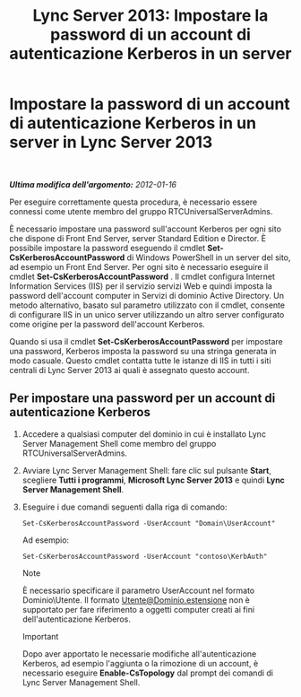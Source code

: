 ﻿---
title: 'Lync Server 2013: Impostare la password di un account di autenticazione Kerberos in un server'
TOCTitle: Impostare la password di un account di autenticazione Kerberos in un server
ms:assetid: 902d3292-678d-4512-9248-586053cb638b
ms:mtpsurl: https://technet.microsoft.com/it-it/library/Gg398734(v=OCS.15)
ms:contentKeyID: 49301313
ms.date: 08/24/2015
mtps_version: v=OCS.15
ms.translationtype: HT
---

# Impostare la password di un account di autenticazione Kerberos in un server in Lync Server 2013

 

_**Ultima modifica dell'argomento:** 2012-01-16_

Per eseguire correttamente questa procedura, è necessario essere connessi come utente membro del gruppo RTCUniversalServerAdmins.

È necessario impostare una password sull'account Kerberos per ogni sito che dispone di Front End Server, server Standard Edition e Director. È possibile impostare la password eseguendo il cmdlet **Set-CsKerberosAccountPassword** di Windows PowerShell in un server del sito, ad esempio un Front End Server. Per ogni sito è necessario eseguire il cmdlet **Set-CsKerberosAccountPassword** . Il cmdlet configura Internet Information Services (IIS) per il servizio servizi Web e quindi imposta la password dell'account computer in Servizi di dominio Active Directory. Un metodo alternativo, basato sul parametro utilizzato con il cmdlet, consente di configurare IIS in un unico server utilizzando un altro server configurato come origine per la password dell'account Kerberos.

Quando si usa il cmdlet **Set-CsKerberosAccountPassword** per impostare una password, Kerberos imposta la password su una stringa generata in modo casuale. Questo cmdlet contatta tutte le istanze di IIS in tutti i siti centrali di Lync Server 2013 ai quali è assegnato questo account.

## Per impostare una password per un account di autenticazione Kerberos

1.  Accedere a qualsiasi computer del dominio in cui è installato Lync Server Management Shell come membro del gruppo RTCUniversalServerAdmins.

2.  Avviare Lync Server Management Shell: fare clic sul pulsante **Start**, scegliere **Tutti i programmi**, **Microsoft Lync Server 2013** e quindi **Lync Server Management Shell**.

3.  Eseguire i due comandi seguenti dalla riga di comando:
    
        Set-CsKerberosAccountPassword -UserAccount "Domain\UserAccount"
    
    Ad esempio:
    
        Set-CsKerberosAccountPassword -UserAccount "contoso\KerbAuth"
    

    > [!NOTE]
    > È necessario specificare il parametro UserAccount nel formato Dominio\Utente. Il formato Utente@Dominio.estensione non è supportato per fare riferimento a oggetti computer creati ai fini dell'autenticazione Kerberos.

    
    > [!important]  
    > Dopo aver apportato le necessarie modifiche all'autenticazione Kerberos, ad esempio l'aggiunta o la rimozione di un account, è necessario eseguire <strong>Enable-CsTopology</strong> dal prompt dei comandi di Lync Server Management Shell.
